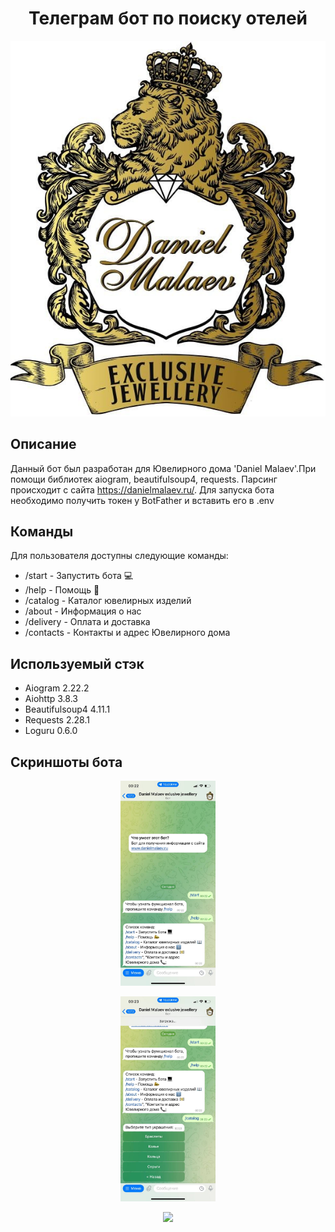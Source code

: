 <h1 align="center">Телеграм бот по поиску отелей</h1>
<p align="center">
<img src="./readme_assets/photo_2022-11-24_00-29-32.jpg">
</p>

## Описание
Данный бот был разработан для Ювелирного дома 'Daniel Malaev'.При помощи библиотек aiogram, beautifulsoup4, requests.
Парсинг происходит с сайта https://danielmalaev.ru/. Для запуска бота необходимо получить токен у BotFather и вставить 
его в .env



## Команды
Для пользователя доступны следующие команды:
- /start - Запустить бота 💻 
- /help - Помощь 📣 
- /catalog - Каталог ювелирных изделий
- /about - Информация о нас
- /delivery - Оплата и доставка
- /contacts - Контакты и адрес Ювелирного дома

## Используемый стэк
- Aiogram 2.22.2
- Aiohttp 3.8.3
- Beautifulsoup4 4.11.1
- Requests 2.28.1
- Loguru 0.6.0


## Скриншоты бота

<p align="center">
<img src="./readme_assets/photo_2022-11-24_00-29-25.jpg" width="30%"></p>

<p align="center">
<img src="./readme_assets/photo_2022-11-24_00-29-28.jpg" width="30%"></p>

<p align="center">
<img src="./readme_assets/photo_2022-11-24_00-29-44.jpg" width="30%"></p>